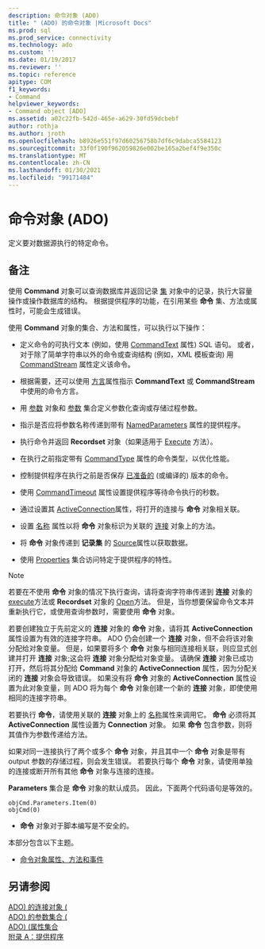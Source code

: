 ```yaml
---
description: 命令对象 (ADO)
title: " (ADO) 的命令对象 |Microsoft Docs"
ms.prod: sql
ms.prod_service: connectivity
ms.technology: ado
ms.custom: ''
ms.date: 01/19/2017
ms.reviewer: ''
ms.topic: reference
apitype: COM
f1_keywords:
- Command
helpviewer_keywords:
- Command object [ADO]
ms.assetid: a02c22fb-542d-465e-a629-30fd59dcbebf
author: rothja
ms.author: jroth
ms.openlocfilehash: b8926e551f97d60256758b7df6c9dabca5584123
ms.sourcegitcommit: 33f0f190f962059826e002be165a2bef4f9e350c
ms.translationtype: MT
ms.contentlocale: zh-CN
ms.lasthandoff: 01/30/2021
ms.locfileid: "99171484"
---
```

# <a name="command-object-ado"></a>命令对象 (ADO)
定义要对数据源执行的特定命令。  
  
## <a name="remarks"></a>备注  
 使用 **Command** 对象可以查询数据库并返回记录 [集](./recordset-object-ado.md) 对象中的记录，执行大容量操作或操作数据库的结构。 根据提供程序的功能，在引用某些 **命令** 集、方法或属性时，可能会生成错误。  
  
 使用 **Command** 对象的集合、方法和属性，可以执行以下操作：  
  
-   定义命令的可执行文本 (例如，使用 [CommandText](./commandtext-property-ado.md) 属性) SQL 语句。 或者，对于除了简单字符串以外的命令或查询结构 (例如，XML 模板查询) 用 [CommandStream](./commandstream-property-ado.md) 属性定义该命令。  
  
-   根据需要，还可以使用 [方言](./dialect-property.md)属性指示 **CommandText** 或 **CommandStream** 中使用的命令方言。  
  
-   用 [参数](./parameter-object.md) 对象和 [参数](./parameters-collection-ado.md) 集合定义参数化查询或存储过程参数。  
  
-   指示是否应将参数名称传递到带有 [NamedParameters](./namedparameters-property-ado.md) 属性的提供程序。  
  
-   执行命令并返回 **Recordset** 对象（如果适用于 [Execute](./execute-method-ado-command.md) 方法）。  
  
-   在执行之前指定带有 [CommandType](./commandtype-property-ado.md) 属性的命令类型，以优化性能。  
  
-   控制提供程序在执行之前是否保存 [已准备的](./prepared-property-ado.md) (或编译的) 版本的命令。  
  
-   使用 [CommandTimeout](./commandtimeout-property-ado.md) 属性设置提供程序等待命令执行的秒数。  
  
-   通过设置其 [ActiveConnection](./activeconnection-property-ado.md)属性，将打开的连接与 **命令** 对象相关联。  
  
-   设置 [名称](./name-property-ado.md) 属性以将 **命令** 对象标识为关联的 [连接](./connection-object-ado.md) 对象上的方法。  
  
-   将 **命令** 对象传递到 **记录集** 的 [Source](./source-property-ado-recordset.md)属性以获取数据。  
  
-   使用 [Properties](./properties-collection-ado.md) 集合访问特定于提供程序的特性。  
  
> [!NOTE]
>  若要在不使用 **命令** 对象的情况下执行查询，请将查询字符串传递到 **连接** 对象的 [execute](./execute-method-ado-connection.md)方法或 **Recordset** 对象的 [Open](./open-method-ado-recordset.md)方法。 但是，当你想要保留命令文本并重新执行它，或使用查询参数时，需要使用 **命令** 对象。  
  
 若要创建独立于先前定义的 **连接** 对象的 **命令** 对象，请将其 **ActiveConnection** 属性设置为有效的连接字符串。 ADO 仍会创建一个 **连接** 对象，但不会将该对象分配给对象变量。 但是，如果要将多个 **命令** 对象与相同连接相关联，则应显式创建并打开 **连接** 对象;这会将 **连接** 对象分配给对象变量。 请确保 **连接** 对象已成功打开，然后将其分配给 **Command** 对象的 **ActiveConnection** 属性，因为分配关闭的 **连接** 对象会导致错误。 如果没有将 **命令** 对象的 **ActiveConnection** 属性设置为此对象变量，则 ADO 将为每个 **命令** 对象创建一个新的 **连接** 对象，即使使用相同的连接字符串。  
  
 若要执行 **命令**，请使用关联的 **连接** 对象上的 [名称](./name-property-ado.md)属性来调用它。 **命令** 必须将其 **ActiveConnection** 属性设置为 **Connection** 对象。 如果 **命令** 包含参数，则将其值作为参数传递给方法。  
  
 如果对同一连接执行了两个或多个 **命令** 对象，并且其中一个 **命令** 对象是带有 output 参数的存储过程，则会发生错误。 若要执行每个 **命令** 对象，请使用单独的连接或断开所有其他 **命令** 对象与连接的连接。  
  
 **Parameters** 集合是 **命令** 对象的默认成员。 因此，下面两个代码语句是等效的。  
  
```  
objCmd.Parameters.Item(0)  
objCmd(0)  
```  
  
-   **命令** 对象对于脚本编写是不安全的。  
  
 本部分包含以下主题。  
  
-   [命令对象属性、方法和事件](./command-object-properties-methods-and-events.md)  
  
## <a name="see-also"></a>另请参阅  
 [ADO) 的连接对象 (](./connection-object-ado.md)   
 [ADO) 的参数集合 (](./parameters-collection-ado.md)   
 [ADO)  (属性集合 ](./properties-collection-ado.md)   
 [附录 A：提供程序](../../guide/appendixes/appendix-a-providers.md)